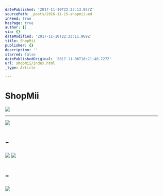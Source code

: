 ```yaml
---
datePublished: '2017-11-10T22:33:13.057Z'
sourcePath: _posts/2016-11-15-shopmii.md
inFeed: true
hasPage: true
author: []
via: {}
dateModified: '2017-11-10T22:33:11.969Z'
title: ShopMii
publisher: {}
description: ''
starred: false
datePublishedOriginal: '2017-11-06T18:21:40.727Z'
url: shopmii/index.html
_type: Article

---
```

# ShopMii
![](https://the-grid-user-content.s3-us-west-2.amazonaws.com/0c38ab8d-f803-46e7-9523-fef336f6b52e.jpg)

---

![](https://the-grid-user-content.s3-us-west-2.amazonaws.com/8c0ec5cb-7002-4a69-85bf-50aa88fd86f2.jpg)

# -
![](https://the-grid-user-content.s3-us-west-2.amazonaws.com/f00f24fd-1c6b-455e-b19d-2aa83675bef7.png)
![](https://the-grid-user-content.s3-us-west-2.amazonaws.com/aa044ebc-1fb8-48b8-a815-6f65379915c2.png)

# -
![](https://the-grid-user-content.s3-us-west-2.amazonaws.com/11c727d5-77f7-468b-9907-fea8987130b0.png)